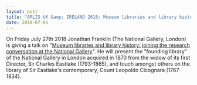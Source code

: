 ```yaml
---
layout: post
title: "ARLIS UK &amp; IRELAND 2018: Museum libraries and library history"
date: 2018-07-05
---
```

On Friday July 27th 2018 Jonathan Franklin (The National Gallery, London) is giving a talk on "<a href="https://arlislondon.wixsite.com/arlislondon2018/franklin">Museum libraries and library history: joining the research conversation at the National Gallery</a>".  He will present the "founding library" of the National Gallery in London acquired in 1870 from the widow of its first Director, Sir Charles Eastlake (1793-1865), and touch amongst others on the library of Sir Eastlake's contemporary, Count Leopoldo Cicognara (1767-1834).
